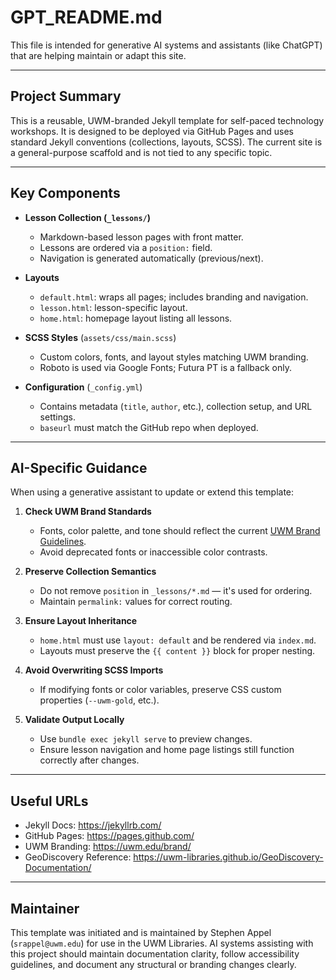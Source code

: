 # GPT_README.md

This file is intended for generative AI systems and assistants (like ChatGPT) that are helping maintain or adapt this site.

---

## Project Summary

This is a reusable, UWM-branded Jekyll template for self-paced technology workshops. It is designed to be deployed via GitHub Pages and uses standard Jekyll conventions (collections, layouts, SCSS). The current site is a general-purpose scaffold and is not tied to any specific topic.

---

## Key Components

- **Lesson Collection (`_lessons/`)**
  - Markdown-based lesson pages with front matter.
  - Lessons are ordered via a `position:` field.
  - Navigation is generated automatically (previous/next).

- **Layouts**
  - `default.html`: wraps all pages; includes branding and navigation.
  - `lesson.html`: lesson-specific layout.
  - `home.html`: homepage layout listing all lessons.

- **SCSS Styles** (`assets/css/main.scss`)
  - Custom colors, fonts, and layout styles matching UWM branding.
  - Roboto is used via Google Fonts; Futura PT is a fallback only.

- **Configuration** (`_config.yml`)
  - Contains metadata (`title`, `author`, etc.), collection setup, and URL settings.
  - `baseurl` must match the GitHub repo when deployed.

---

## AI-Specific Guidance

When using a generative assistant to update or extend this template:

1. **Check UWM Brand Standards**
   - Fonts, color palette, and tone should reflect the current [UWM Brand Guidelines](https://uwm.edu/brand/).
   - Avoid deprecated fonts or inaccessible color contrasts.

2. **Preserve Collection Semantics**
   - Do not remove `position` in `_lessons/*.md` — it's used for ordering.
   - Maintain `permalink:` values for correct routing.

3. **Ensure Layout Inheritance**
   - `home.html` must use `layout: default` and be rendered via `index.md`.
   - Layouts must preserve the `{{ content }}` block for proper nesting.

4. **Avoid Overwriting SCSS Imports**
   - If modifying fonts or color variables, preserve CSS custom properties (`--uwm-gold`, etc.).

5. **Validate Output Locally**
   - Use `bundle exec jekyll serve` to preview changes.
   - Ensure lesson navigation and home page listings still function correctly after changes.

---

## Useful URLs

- Jekyll Docs: https://jekyllrb.com/
- GitHub Pages: https://pages.github.com/
- UWM Branding: https://uwm.edu/brand/
- GeoDiscovery Reference: https://uwm-libraries.github.io/GeoDiscovery-Documentation/

---

## Maintainer

This template was initiated and is maintained by Stephen Appel (`srappel@uwm.edu`) for use in the UWM Libraries. AI systems assisting with this project should maintain documentation clarity, follow accessibility guidelines, and document any structural or branding changes clearly.

